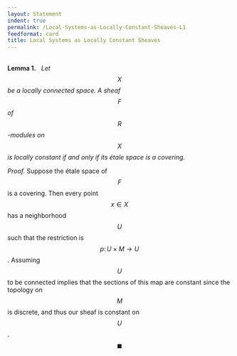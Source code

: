 ```yaml
---
layout: Statement
indent: true
permalink: /Local-Systems-as-Locally-Constant-Sheaves-L1
feedformat: card
title: Local Systems as Locally Constant Sheaves
---
```

$$ \DeclareMathOperator{\LC}{LC} \DeclareMathOperator{\LS}{LS} \newcommand{\CA}{\mathcal{A}} \newcommand{\CB}{\mathcal{B}} \DeclareMathOperator{\Aut}{Aut}$$
<br>
**Lemma 1.** &nbsp; *Let $$ X $$ be a locally connected space. A sheaf $$ F $$ of $$ R $$-modules on $$ X $$ is locally constant if and only if its étale space is a covering.*

*Proof.* Suppose the étale space of $$ F $$ is a covering. Then every point $$ x \in X $$ has a neighborhood $$ U $$ such that the restriction is $$ p \colon U \times M \to U $$. Assuming $$ U $$ to be connected implies that the sections of this map are constant since the topology on $$ M $$ is discrete, and thus our sheaf is constant on $$ U $$. $$ \blacksquare $$
